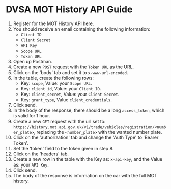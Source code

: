 # DVSA MOT History API Guide

1. Register for the MOT History API [here](https://documentation.history.mot.api.gov.uk/mot-history-api/register).
2. You should receive an email containing the following information:
    - `Client ID`
    - `Client Secret`
    - `API Key`
    - `Scope URL`
    - `Token URL`
3. Open up Postman.
4. Create a new `POST` request with the `Token URL` as the URL.
5. Click on the 'body' tab and set it to `x-www-url-encoded`.
6. In the table, create the following rows:
    - Key: `scope`, Value: your `Scope URL`.
    - Key: `client_id`, Value: your `Client ID`.
    - Key: `client_secret`, Value: your `Client Secret`.
    - Key: `grant_type`, Value `client_credentials`.
7. Click send.
8. In the body of the response, there should be a long `access_token`, which is valid for 1 hour.
9. Create a new `GET` request with the url set to: `https://history.mot.api.gov.uk/v1/trade/vehicles/registration/<number_plate>`, replacing the `<number_plate>` with the wanted number plate.
10. Click on the 'authorization' tab and change the 'Auth Type' to 'Bearer Token'.
11. Set the 'token' field to the token given in step 8.
12. Click on the 'headers' tab.
13. Create a new row in the table with the Key as: `x-api-key`, and the Value as: your `API Key`.
14. Click send.
15. The body of the response is information on the car with the full MOT history.
